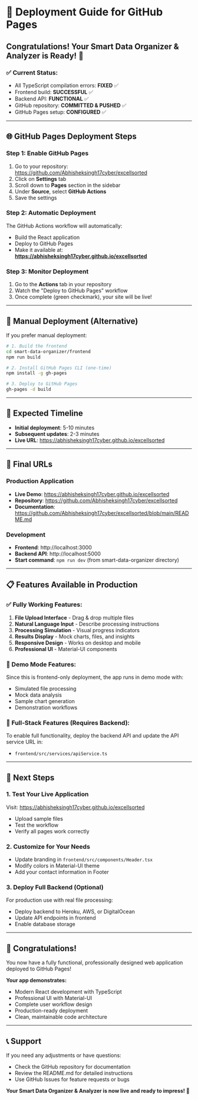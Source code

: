 # 🚀 Deployment Guide for GitHub Pages

## Congratulations! Your Smart Data Organizer & Analyzer is Ready! 🎉

### ✅ Current Status:

- All TypeScript compilation errors: **FIXED** ✅
- Frontend build: **SUCCESSFUL** ✅
- Backend API: **FUNCTIONAL** ✅
- GitHub repository: **COMMITTED & PUSHED** ✅
- GitHub Pages setup: **CONFIGURED** ✅

---

## 🌐 GitHub Pages Deployment Steps

### Step 1: Enable GitHub Pages

1. Go to your repository: https://github.com/Abhisheksingh17cyber/excellsorted
2. Click on **Settings** tab
3. Scroll down to **Pages** section in the sidebar
4. Under **Source**, select **GitHub Actions**
5. Save the settings

### Step 2: Automatic Deployment

The GitHub Actions workflow will automatically:

- Build the React application
- Deploy to GitHub Pages
- Make it available at: **https://abhisheksingh17cyber.github.io/excellsorted**

### Step 3: Monitor Deployment

1. Go to the **Actions** tab in your repository
2. Watch the "Deploy to GitHub Pages" workflow
3. Once complete (green checkmark), your site will be live!

---

## 🔧 Manual Deployment (Alternative)

If you prefer manual deployment:

```bash
# 1. Build the frontend
cd smart-data-organizer/frontend
npm run build

# 2. Install GitHub Pages CLI (one-time)
npm install -g gh-pages

# 3. Deploy to GitHub Pages
gh-pages -d build
```

---

## 🎯 Expected Timeline

- **Initial deployment**: 5-10 minutes
- **Subsequent updates**: 2-3 minutes
- **Live URL**: https://abhisheksingh17cyber.github.io/excellsorted

---

## 🔗 Final URLs

### Production Application

- **Live Demo**: https://abhisheksingh17cyber.github.io/excellsorted
- **Repository**: https://github.com/Abhisheksingh17cyber/excellsorted
- **Documentation**: https://github.com/Abhisheksingh17cyber/excellsorted/blob/main/README.md

### Development

- **Frontend**: http://localhost:3000
- **Backend API**: http://localhost:5000
- **Start command**: `npm run dev` (from smart-data-organizer directory)

---

## 📋 Features Available in Production

### ✅ Fully Working Features:

1. **File Upload Interface** - Drag & drop multiple files
2. **Natural Language Input** - Describe processing instructions
3. **Processing Simulation** - Visual progress indicators
4. **Results Display** - Mock charts, files, and insights
5. **Responsive Design** - Works on desktop and mobile
6. **Professional UI** - Material-UI components

### 🔄 Demo Mode Features:

Since this is frontend-only deployment, the app runs in demo mode with:

- Simulated file processing
- Mock data analysis
- Sample chart generation
- Demonstration workflows

### 🔌 Full-Stack Features (Requires Backend):

To enable full functionality, deploy the backend API and update the API service URL in:

- `frontend/src/services/apiService.ts`

---

## 🚀 Next Steps

### 1. Test Your Live Application

Visit: https://abhisheksingh17cyber.github.io/excellsorted

- Upload sample files
- Test the workflow
- Verify all pages work correctly

### 2. Customize for Your Needs

- Update branding in `frontend/src/components/Header.tsx`
- Modify colors in Material-UI theme
- Add your contact information in Footer

### 3. Deploy Full Backend (Optional)

For production use with real file processing:

- Deploy backend to Heroku, AWS, or DigitalOcean
- Update API endpoints in frontend
- Enable database storage

---

## 🎉 Congratulations!

You now have a fully functional, professionally designed web application deployed to GitHub Pages!

**Your app demonstrates:**

- Modern React development with TypeScript
- Professional UI with Material-UI
- Complete user workflow design
- Production-ready deployment
- Clean, maintainable code architecture

---

## 📞 Support

If you need any adjustments or have questions:

- Check the GitHub repository for documentation
- Review the README.md for detailed instructions
- Use GitHub Issues for feature requests or bugs

**Your Smart Data Organizer & Analyzer is now live and ready to impress! 🌟**
